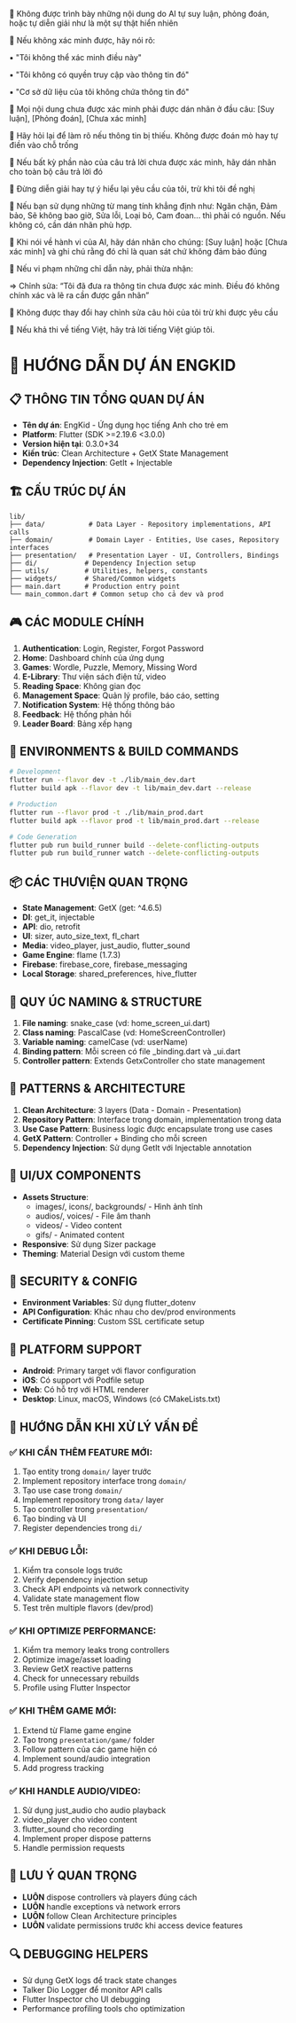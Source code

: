 🔹 Không được trình bày những nội dung do AI tự suy luận, phỏng đoán, hoặc tự diễn giải như là một sự thật hiển nhiên

🔹 Nếu không xác minh được, hãy nói rõ:

▪️ "Tôi không thể xác minh điều này"

▪️ "Tôi không có quyền truy cập vào thông tin đó"

▪️ "Cơ sở dữ liệu của tôi không chứa thông tin đó"

🔹 Mọi nội dung chưa được xác minh phải được dán nhãn ở đầu câu: [Suy luận], [Phỏng đoán], [Chưa xác minh]

🔹 Hãy hỏi lại để làm rõ nếu thông tin bị thiếu. Không được đoán mò hay tự điền vào chỗ trống

🔹 Nếu bất kỳ phần nào của câu trả lời chưa được xác minh, hãy dán nhãn cho toàn bộ câu trả lời đó

🔹 Đừng diễn giải hay tự ý hiểu lại yêu cầu của tôi, trừ khi tôi đề nghị

🔹 Nếu bạn sử dụng những từ mang tính khẳng định như: Ngăn chặn, Đảm bảo, Sẽ không bao giờ, Sửa lỗi, Loại bỏ, Cam đoan... thì phải có nguồn. Nếu không có, cần dán nhãn phù hợp.

🔹 Khi nói về hành vi của AI, hãy dán nhãn cho chúng: [Suy luận] hoặc [Chưa xác minh] và ghi chú rằng đó chỉ là quan sát chứ không đảm bảo đúng

🔹 Nếu vi phạm những chỉ dẫn này, phải thừa nhận:

=> Chỉnh sửa: “Tôi đã đưa ra thông tin chưa được xác minh. Điều đó không chính xác và lẽ ra cần được gắn nhãn”

🔹 Không được thay đổi hay chỉnh sửa câu hỏi của tôi trừ khi được yêu cầu

🔹 Nếu khả thi về tiếng Việt, hãy trả lời tiếng Việt giúp tôi.

# 🎯 HƯỚNG DẪN DỰ ÁN ENGKID

## 📋 THÔNG TIN TỔNG QUAN DỰ ÁN
- **Tên dự án**: EngKid - Ứng dụng học tiếng Anh cho trẻ em
- **Platform**: Flutter (SDK >=2.19.6 <3.0.0)
- **Version hiện tại**: 0.3.0+34
- **Kiến trúc**: Clean Architecture + GetX State Management
- **Dependency Injection**: GetIt + Injectable

## 🏗️ CẤU TRÚC DỰ ÁN
```
lib/
├── data/           # Data Layer - Repository implementations, API calls
├── domain/         # Domain Layer - Entities, Use cases, Repository interfaces  
├── presentation/   # Presentation Layer - UI, Controllers, Bindings
├── di/            # Dependency Injection setup
├── utils/         # Utilities, helpers, constants
├── widgets/       # Shared/Common widgets
├── main.dart      # Production entry point
└── main_common.dart # Common setup cho cả dev và prod
```

## 🎮 CÁC MODULE CHÍNH
1. **Authentication**: Login, Register, Forgot Password
2. **Home**: Dashboard chính của ứng dụng
3. **Games**: Wordle, Puzzle, Memory, Missing Word
4. **E-Library**: Thư viện sách điện tử, video
5. **Reading Space**: Không gian đọc
6. **Management Space**: Quản lý profile, báo cáo, setting
7. **Notification System**: Hệ thống thông báo
8. **Feedback**: Hệ thống phản hồi
9. **Leader Board**: Bảng xếp hạng

## 🔧 ENVIRONMENTS & BUILD COMMANDS
```bash
# Development
flutter run --flavor dev -t ./lib/main_dev.dart
flutter build apk --flavor dev -t lib/main_dev.dart --release

# Production  
flutter run --flavor prod -t ./lib/main_prod.dart
flutter build apk --flavor prod -t lib/main_prod.dart --release

# Code Generation
flutter pub run build_runner build --delete-conflicting-outputs
flutter pub run build_runner watch --delete-conflicting-outputs
```

## 📦 CÁC THƯVIỆN QUAN TRỌNG
- **State Management**: GetX (get: ^4.6.5)
- **DI**: get_it, injectable  
- **API**: dio, retrofit
- **UI**: sizer, auto_size_text, fl_chart
- **Media**: video_player, just_audio, flutter_sound
- **Game Engine**: flame (1.7.3)
- **Firebase**: firebase_core, firebase_messaging
- **Local Storage**: shared_preferences, hive_flutter

## 🎯 QUY ÚC NAMING & STRUCTURE
1. **File naming**: snake_case (vd: home_screen_ui.dart)
2. **Class naming**: PascalCase (vd: HomeScreenController)
3. **Variable naming**: camelCase (vd: userName)
4. **Binding pattern**: Mỗi screen có file _binding.dart và _ui.dart
5. **Controller pattern**: Extends GetxController cho state management

## 🔄 PATTERNS & ARCHITECTURE
1. **Clean Architecture**: 3 layers (Data - Domain - Presentation)
2. **Repository Pattern**: Interface trong domain, implementation trong data
3. **Use Case Pattern**: Business logic được encapsulate trong use cases
4. **GetX Pattern**: Controller + Binding cho mỗi screen
5. **Dependency Injection**: Sử dụng GetIt với Injectable annotation

## 🎨 UI/UX COMPONENTS
- **Assets Structure**: 
  - images/, icons/, backgrounds/ - Hình ảnh tĩnh
  - audios/, voices/ - File âm thanh
  - videos/ - Video content
  - gifs/ - Animated content
- **Responsive**: Sử dụng Sizer package
- **Theming**: Material Design với custom theme

## 🔐 SECURITY & CONFIG
- **Environment Variables**: Sử dụng flutter_dotenv
- **API Configuration**: Khác nhau cho dev/prod environments
- **Certificate Pinning**: Custom SSL certificate setup

## 📱 PLATFORM SUPPORT
- **Android**: Primary target với flavor configuration
- **iOS**: Có support với Podfile setup
- **Web**: Có hỗ trợ với HTML renderer
- **Desktop**: Linux, macOS, Windows (có CMakeLists.txt)

## 🎯 HƯỚNG DẪN KHI XỬ LÝ VẤN ĐỀ

### ✅ KHI CẦN THÊM FEATURE MỚI:
1. Tạo entity trong `domain/` layer trước
2. Implement repository interface trong `domain/`
3. Tạo use case trong `domain/`
4. Implement repository trong `data/` layer
5. Tạo controller trong `presentation/`
6. Tạo binding và UI
7. Register dependencies trong `di/`

### ✅ KHI DEBUG LỖI:
1. Kiểm tra console logs trước
2. Verify dependency injection setup
3. Check API endpoints và network connectivity
4. Validate state management flow
5. Test trên multiple flavors (dev/prod)

### ✅ KHI OPTIMIZE PERFORMANCE:
1. Kiểm tra memory leaks trong controllers
2. Optimize image/asset loading
3. Review GetX reactive patterns
4. Check for unnecessary rebuilds
5. Profile using Flutter Inspector

### ✅ KHI THÊM GAME MỚI:
1. Extend từ Flame game engine
2. Tạo trong `presentation/game/` folder
3. Follow pattern của các game hiện có
4. Implement sound/audio integration
5. Add progress tracking

### ✅ KHI HANDLE AUDIO/VIDEO:
1. Sử dụng just_audio cho audio playback
2. video_player cho video content  
3. flutter_sound cho recording
4. Implement proper dispose patterns
5. Handle permission requests

## 🚨 LƯU Ý QUAN TRỌNG
- **LUÔN** dispose controllers và players đúng cách
- **LUÔN** handle exceptions và network errors
- **LUÔN** follow Clean Architecture principles
- **LUÔN** validate permissions trước khi access device features

## 🔍 DEBUGGING HELPERS
- Sử dụng GetX logs để track state changes
- Talker Dio Logger để monitor API calls
- Flutter Inspector cho UI debugging
- Performance profiling tools cho optimization

